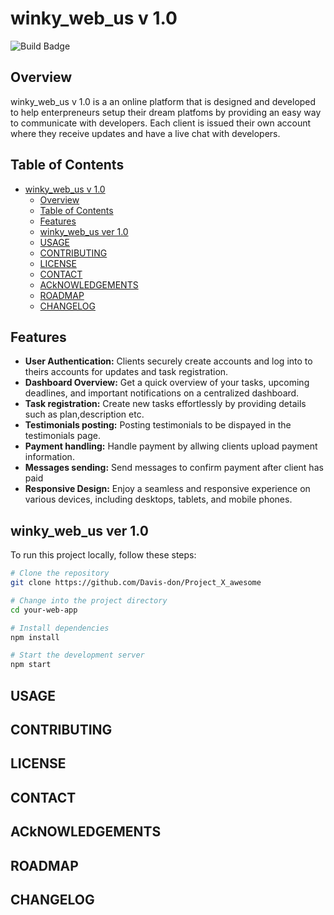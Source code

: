 # winky_web_us v 1.0

![Build Badge](https://img.shields.io/badge/Build%20Status-red)

## Overview

winky_web_us v 1.0 is a an online platform that is designed and developed to help enterpreneurs setup their dream platfoms by providing an easy way to communicate with developers.
Each client is issued their own account where they receive updates and have a live chat
with developers.


## Table of Contents

- [winky\_web\_us v 1.0](#winky_web_us-v-10)
  - [Overview](#overview)
  - [Table of Contents](#table-of-contents)
  - [Features](#features)
  - [winky\_web\_us ver 1.0](#winky_web_us-ver-10)
  - [USAGE](#usage)
  - [CONTRIBUTING](#contributing)
  - [LICENSE](#license)
  - [CONTACT](#contact)
  - [ACkNOWLEDGEMENTS](#acknowledgements)
  - [ROADMAP](#roadmap)
  - [CHANGELOG](#changelog)

## Features

  - **User Authentication:**  Clients securely create accounts and log into to theirs accounts for updates and task registration.
- **Dashboard Overview:** Get a quick overview of your tasks, upcoming deadlines, and important notifications on a centralized dashboard. 
 - **Task registration:** Create new tasks effortlessly by providing details such as plan,description etc.
 - **Testimonials posting:** Posting testimonials to be dispayed in the testimonials page. 
 - **Payment handling:** Handle payment by allwing clients upload payment information. 
 - **Messages sending:** Send messages to confirm payment after client has paid 
 - **Responsive Design:** Enjoy a seamless and responsive experience on various devices, including desktops, tablets, and mobile phones. 
 

## winky_web_us ver 1.0

To run this project locally, follow these steps:

```bash
# Clone the repository
git clone https://github.com/Davis-don/Project_X_awesome

# Change into the project directory
cd your-web-app

# Install dependencies
npm install

# Start the development server
npm start

```
## USAGE
## CONTRIBUTING
## LICENSE
## CONTACT
## ACkNOWLEDGEMENTS
## ROADMAP
## CHANGELOG
